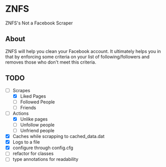 # ZNFS
ZNFS's Not a Facebook Scraper

## About
ZNFS will help you clean your Facebook account.
It ultimately helps you in that by enforcing some criteria on your list of following/followers and removes those who don't meet this criteria.

## TODO
- [ ] Scrapes
  - [x] Liked Pages
  - [ ] Followed People
  - [ ] Friends
- [ ] Actions
  - [x] Unlike pages
  - [ ] Unfollow people
  - [ ] Unfriend people
- [x] Caches while scrapping to cached_data.dat
- [x] Logs to a file
- [x] configure through config.cfg
- [ ] refactor for classes
- [ ] type annotations for readability
